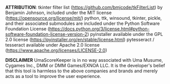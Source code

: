 














**ATTRIBUTION**:
tkinter filter list (https://github.com/bmjcode/tkFilterList) by Benjamin Johnson, included under the MIT license (https://opensource.org/license/mit/)
python, ttk, winsound, tkinter, pickle,  and their associated submodules are included under the Python Software Foundation License (https://docs.python.org/3/license.html#python-software-foundation-license-version-2)
pyinstaller available under the GPL 2.0 license (https://pyinstaller.org/en/stable/license.html)
pytesseract / tesseract available under Apache 2.0 license (https://www.apache.org/licenses/LICENSE-2.0)

**DISCLAIMER**
UmaScoreKeeper is in no way associated with Uma Musume, Cygames Inc., DMM or DMM Games/EXNOA LLC. It is the developer's belief that this tool is harmless to the above companies and brands and merely acts as a tool to improve the user experience.
